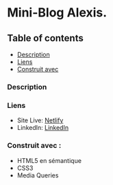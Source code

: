 # Mini-Blog Alexis.

## Table of contents

- [Description](#description)
- [Liens](#liens)
- [Construit avec](#construit-avec)

### Description



### Liens

- Site Live: [Netlify](https://grand-shortbread-897579.netlify.app/)
- LinkedIn: [LinkedIn]([https://www.frontendmentor.io/solutions/nft-IFprjEhgDg](https://www.linkedin.com/in/alexispayen/))

### Construit avec :

- HTML5 en sémantique
- CSS3
- Media Queries
